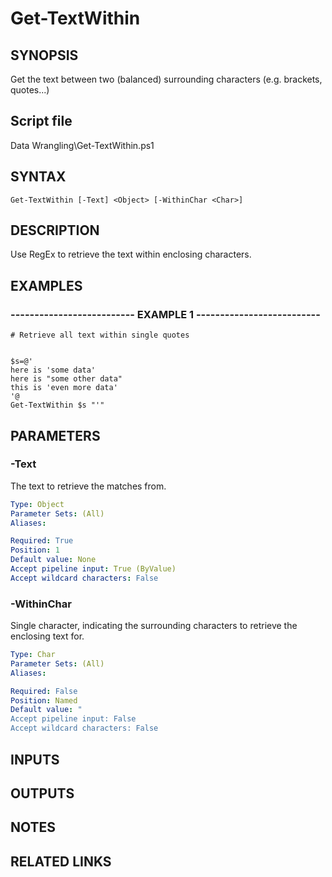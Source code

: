 # Get-TextWithin

## SYNOPSIS
Get the text between two (balanced) surrounding characters (e.g.
brackets, quotes...)

## Script file
Data Wrangling\Get-TextWithin.ps1

## SYNTAX

```
Get-TextWithin [-Text] <Object> [-WithinChar <Char>]
```

## DESCRIPTION
Use RegEx to retrieve the text within enclosing characters.

## EXAMPLES

### -------------------------- EXAMPLE 1 --------------------------
```
# Retrieve all text within single quotes


$s=@'
here is 'some data'
here is "some other data"
this is 'even more data'
'@
Get-TextWithin $s "'"
```
## PARAMETERS

### -Text
The text to retrieve the matches from.

```yaml
Type: Object
Parameter Sets: (All)
Aliases: 

Required: True
Position: 1
Default value: None
Accept pipeline input: True (ByValue)
Accept wildcard characters: False
```

### -WithinChar
Single character, indicating the surrounding characters to retrieve the enclosing text for.

```yaml
Type: Char
Parameter Sets: (All)
Aliases: 

Required: False
Position: Named
Default value: "
Accept pipeline input: False
Accept wildcard characters: False
```

## INPUTS

## OUTPUTS

## NOTES

## RELATED LINKS


